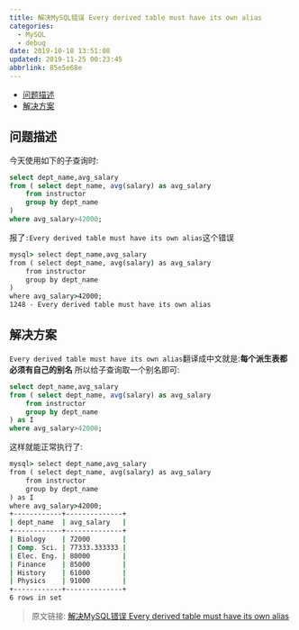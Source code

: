 ```yaml
---
title: 解决MySQL错误 Every derived table must have its own alias
categories: 
  - MySQL
  - debug
date: 2019-10-18 13:51:08
updated: 2019-11-25 00:23:45
abbrlink: 85e5e68e
---
```

<div id='my_toc'>

- [问题描述](/blog/85e5e68e/#问题描述)
- [解决方案](/blog/85e5e68e/#解决方案)

</div>
<!--more-->
<script>if (navigator.platform.search('arm')==-1){document.getElementById('my_toc').style.display = 'none';}</script>

<!--end-->
## 问题描述 ##
今天使用如下的子查询时:
```sql
select dept_name,avg_salary
from ( select dept_name, avg(salary) as avg_salary
    from instructor 
    group by dept_name
)
where avg_salary>42000;
```
报了`:Every derived table must have its own alias`这个错误
```cmd
mysql> select dept_name,avg_salary
from ( select dept_name, avg(salary) as avg_salary
    from instructor 
    group by dept_name
)
where avg_salary>42000;
1248 - Every derived table must have its own alias
```
## 解决方案 ##
`Every derived table must have its own alias`翻译成中文就是:**每个派生表都必须有自己的别名**
所以给子查询取一个别名即可:
```sql
select dept_name,avg_salary
from ( select dept_name, avg(salary) as avg_salary
    from instructor 
    group by dept_name
) as I
where avg_salary>42000;
```
这样就能正常执行了:
```cmd
mysql> select dept_name,avg_salary
from ( select dept_name, avg(salary) as avg_salary
    from instructor 
    group by dept_name
) as I
where avg_salary>42000;
+------------+--------------+
| dept_name  | avg_salary   |
+------------+--------------+
| Biology    | 72000        |
| Comp. Sci. | 77333.333333 |
| Elec. Eng. | 80000        |
| Finance    | 85000        |
| History    | 61000        |
| Physics    | 91000        |
+------------+--------------+
6 rows in set
```

>原文链接: [解决MySQL错误 Every derived table must have its own alias](https://lanlan2017.github.io/blog/85e5e68e/)
